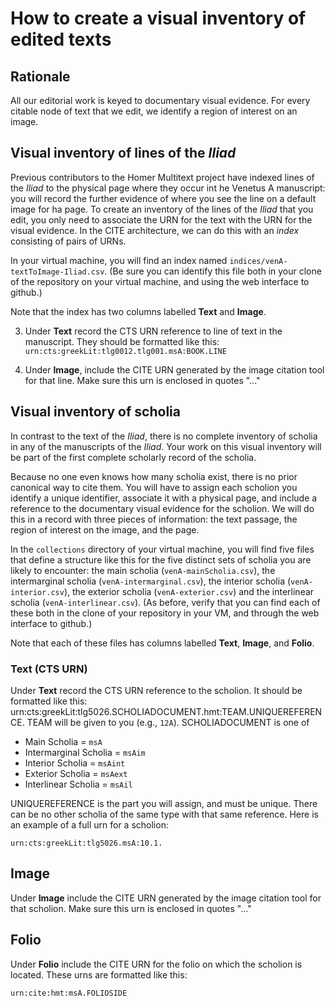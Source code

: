 # How to create a visual inventory of edited texts #

## Rationale ##

All our editorial work is keyed to documentary visual evidence.  For every citable node of text that we edit, we identify a  region of interest on an image.

## Visual inventory of lines of the *Iliad* ##

Previous contributors to the Homer Multitext project have indexed lines of the *Iliad* to the physical page where they occur int he Venetus A manuscript:  you will record the further evidence of where you see the line on a default image for ha page.  To create an inventory of the lines of the *Iliad* that you edit, you only need to associate the URN for the text with the URN for the visual evidence.  In the CITE architecture, we can do this with an *index* consisting of pairs of URNs.

In your virtual machine, you will find an index named `indices/venA-textToImage-Iliad.csv`.  (Be sure you can identify this file both in your clone of the repository on  your virtual machine, and using the web interface to github.)

Note that the index has two columns labelled **Text** and **Image**.

3. Under **Text** record the CTS URN reference to line of text in the manuscript. They should be formatted like this: `urn:cts:greekLit:tlg0012.tlg001.msA:BOOK.LINE`

4. Under **Image**, include the CITE URN generated by the image citation tool for that line. Make sure this urn is enclosed in quotes "..."



## Visual inventory of scholia ##

In contrast to the text of the *Iliad*, there is no complete inventory of scholia in any of the manuscripts of the *Iliad*.  Your work on this visual inventory will be part of the first complete scholarly record of the scholia.

Because no one even knows how many scholia exist, there is no prior canonical way to cite them.  You will have to assign each scholion you identify a unique identifier, associate it with a physical page, and include a reference to the documentary visual evidence for the scholion.   We will do this in a record with three pieces of information:  the text passage, the region of interest on the image, and the page.

In the `collections` directory of your virtual machine, you will find five files that define a structure like this for the five distinct sets of scholia you are likely to encounter:  the main scholia  (`venA-mainScholia.csv`), the intermarginal scholia (`venA-intermarginal.csv`), the interior scholia (`venA-interior.csv`), the exterior scholia (`venA-exterior.csv`) and the interlinear scholia (`venA-interlinear.csv`).  (As before, verify that you can find each of these both in the clone of your repository in your VM, and through the web interface to github.)

Note that each of these files has columns labelled **Text**, **Image**, and **Folio**.


### Text (CTS URN) ###


Under **Text** record the CTS URN reference to the scholion. It should be formatted like this: urn:cts:greekLit:tlg5026.SCHOLIADOCUMENT.hmt:TEAM.UNIQUEREFERENCE.   TEAM will be given to you (e.g., `12A`).  SCHOLIADOCUMENT is one of

- Main Scholia = `msA`
- Intermarginal Scholia = `msAim`
- Interior Scholia = `msAint`
- Exterior Scholia = `msAext`
- Interlinear Scholia = `msAil`

UNIQUEREFERENCE is the part you will assign, and must be unique. There can be no other scholia of the same type with that same reference. Here is an example of a full urn for a scholion: 

    urn:cts:greekLit:tlg5026.msA:10.1. 


## Image ##


Under **Image** include the CITE URN generated by the image citation tool for that scholion. Make sure this urn is enclosed in quotes "..."

## Folio ##

Under **Folio** include the CITE URN for the folio on which the scholion is located. These urns are formatted like this: 

    urn:cite:hmt:msA.FOLIOSIDE


